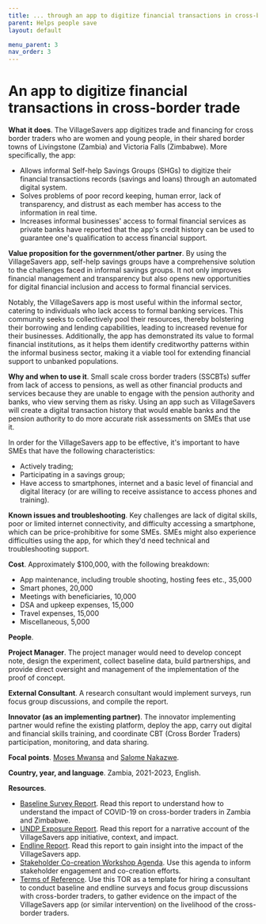 ```yaml
---
title: ... through an app to digitize financial transactions in cross-border trade 
parent: Helps people save
layout: default

menu_parent: 3
nav_order: 3
---
```


# An app to digitize financial transactions in cross-border trade

**What it does**.
 The VillageSavers app digitizes trade and financing for cross border traders who are women and young people, in their shared border towns of Livingstone (Zambia) and Victoria Falls (Zimbabwe). More specifically, the app:

- Allows informal Self-help Savings Groups (SHGs) to digitize their financial transactions records (savings and loans) through an automated digital system.
- Solves problems of poor record keeping, human error, lack of transparency, and distrust as each member has access to the information in real time.
- Increases informal businesses' access to formal financial services as private banks have reported that the app's credit history can be used to guarantee one's qualification to access financial support.

**Value proposition for the government/other partner**.
 By using the VillageSavers app, self-help savings groups have a comprehensive solution to the challenges faced in informal savings groups. It not only improves financial management and transparency but also opens new opportunities for digital financial inclusion and access to formal financial services.

Notably, the VillageSavers app is most useful within the informal sector, catering to individuals who lack access to formal banking services. This community seeks to collectively pool their resources, thereby bolstering their borrowing and lending capabilities, leading to increased revenue for their businesses. Additionally, the app has demonstrated its value to formal financial institutions, as it helps them identify creditworthy patterns within the informal business sector, making it a viable tool for extending financial support to unbanked populations.


**Why and when to use it**. Small scale cross border traders (SSCBTs) suffer from lack of access to pensions, as well as other financial products and services because they are unable to engage with the pension authority and banks, who view serving them as risky. Using an app such as VillageSavers will create a digital transaction history that would enable banks and the pension authority to do more accurate risk assessments on SMEs that use it.

In order for the VillageSavers app to be effective, it's important to have SMEs that have the following characteristics:

- Actively trading;
- Participating in a savings group;
- Have access to smartphones, internet and a basic level of financial and digital literacy (or are willing to receive assistance to access phones and training).

**Known issues and troubleshooting**. Key challenges are lack of digital skills, poor or limited internet connectivity, and difficulty accessing a smartphone, which can be price-prohibitive for some SMEs. SMEs might also experience difficulties using the app, for which they'd need technical and troubleshooting support.

**Cost**. Approximately $100,000, with the following breakdown:

- App maintenance, including trouble shooting, hosting fees etc., 35,000
- Smart phones, 20,000
- Meetings with beneficiaries, 10,000
- DSA and upkeep expenses, 15,000
- Travel expenses, 15,000
- Miscellaneous, 5,000

**People**.

**Project Manager**. The project manager would need to develop concept note, design the experiment, collect baseline data, build partnerships, and provide direct oversight and management of the implementation of the proof of concept.

**External Consultant**. A research consultant would implement surveys, run focus group discussions, and compile the report.

**Innovator (as an implementing partner)**. The innovator implementing partner would refine the existing platform, deploy the app, carry out digital and financial skills training, and coordinate CBT (Cross Border Traders) participation, monitoring, and data sharing.

**Focal points**. [Moses Mwansa](/Financial-inclusion-toolkit/contributors/Moses-Mwansa.html) and [Salome Nakazwe](/Financial-inclusion-toolkit/contributors/Salome-Nakazwe.html).

**Country, year, and language**. Zambia, 2021-2023, English.

**Resources**.

 - [Baseline Survey Report](https://github.com/UNDP-Accelerator-Labs/Financial-inclusion-toolkit/blob/12e13b1ad807925f800bedcd78dafe1123b662f0/3_Save/ABC_Baseline%20Report_Final.pdf). Read this report to understand how to understand the impact of COVID-19 on cross-border traders in Zambia and Zimbabwe. 
 - [UNDP Exposure Report](https://undpinzambia.exposure.co/innovation-helps-zambian-women-and-youths-bounce-back-in-crossborder-trade). Read this report for a narrative account of the VillageSavers app initiative, context, and impact.
 - [Endline Report](https://github.com/UNDP-Accelerator-Labs/Financial-inclusion-toolkit/blob/ea85eca40cddb8e2df554119a6194e60ad04d3c7/3_Save/03_05_22_ENDLINE%20REPPORT_CHUNI%20PATRICK.pdf). Read this report to gain insight into the impact of the VillageSavers app.
 - [Stakeholder Co-creation Workshop Agenda](https://github.com/UNDP-Accelerator-Labs/Financial-inclusion-toolkit/blob/12e13b1ad807925f800bedcd78dafe1123b662f0/3_Save/ABC%20Stakeholder%20co-creation%20workshop.04.04.21.pdf). Use this agenda to inform stakeholder engagement and co-creation efforts.
 - [Terms of Reference](https://github.com/UNDP-Accelerator-Labs/Financial-inclusion-toolkit/blob/12e13b1ad807925f800bedcd78dafe1123b662f0/3_Save/TERMS%20OF%20REFERENCE_%20ABC%20Survey%20Coordinator_Baseline%20and%20Endline.pdf). Use this TOR as a template for hiring a consultant to conduct baseline and endline surveys and focus group discussions with cross-border traders, to gather evidence on the impact of the VillageSavers app (or similar intervention) on the livelihood of the cross-border traders.
